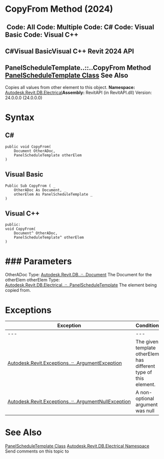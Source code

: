 # CopyFrom Method (2024)

﻿
 Code: All Code: Multiple Code: C# Code: Visual Basic Code: Visual C++   
---  
C#Visual BasicVisual C++
Revit 2024 API  
---  
PanelScheduleTemplate..::..CopyFrom Method   
[PanelScheduleTemplate Class](cf7e5cbb-7df4-ae55-8178-f449827b5752.md "PanelScheduleTemplate Class") See Also  
---  
Copies all values from other element to this object. 
**Namespace:** [Autodesk.Revit.DB.Electrical](212a1314-7843-2c6c-3322-363127e4059f.md "Autodesk.Revit.DB.Electrical Namespace")**Assembly:** RevitAPI (in RevitAPI.dll) Version: 24.0.0.0 (24.0.0.0)
# Syntax
C#  
---  
```text
public void CopyFrom(
	Document OtherADoc,
	PanelScheduleTemplate otherElem
)
```
  
Visual Basic  
---  
```text
Public Sub CopyFrom ( _
	OtherADoc As Document, _
	otherElem As PanelScheduleTemplate _
)
```
  
Visual C++  
---  
```text
public:
void CopyFrom(
	Document^ OtherADoc, 
	PanelScheduleTemplate^ otherElem
)
```
  
# ### Parameters
OtherADoc
    Type: [Autodesk.Revit.DB..::..Document](db03274b-a107-aa32-9034-f3e0df4bb1ec.md "Document Class") The Document for the otherElem 
otherElem
    Type: [Autodesk.Revit.DB.Electrical..::..PanelScheduleTemplate](cf7e5cbb-7df4-ae55-8178-f449827b5752.md "PanelScheduleTemplate Class") The element being copied from. 
# Exceptions
| Exception | Condition |
| --- | --- |
| --- | --- |
| [Autodesk.Revit.Exceptions..::..ArgumentException](2e6e4206-97a8-dd4b-df5d-4269f4bb6088.md "ArgumentException Class") | The given template otherElem has different type of this element. |
| [Autodesk.Revit.Exceptions..::..ArgumentNullException](631e1424-60f4-929b-4e52-dda9dcd26316.md "ArgumentNullException Class") | A non-optional argument was null |

# See Also
[PanelScheduleTemplate Class](cf7e5cbb-7df4-ae55-8178-f449827b5752.md "PanelScheduleTemplate Class")
[Autodesk.Revit.DB.Electrical Namespace](212a1314-7843-2c6c-3322-363127e4059f.md "Autodesk.Revit.DB.Electrical Namespace")
Send comments on this topic to 